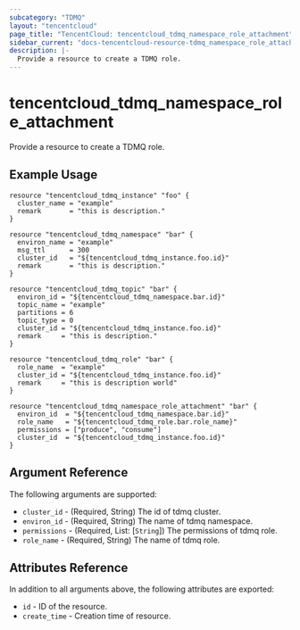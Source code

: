```yaml
---
subcategory: "TDMQ"
layout: "tencentcloud"
page_title: "TencentCloud: tencentcloud_tdmq_namespace_role_attachment"
sidebar_current: "docs-tencentcloud-resource-tdmq_namespace_role_attachment"
description: |-
  Provide a resource to create a TDMQ role.
---
```


# tencentcloud_tdmq_namespace_role_attachment

Provide a resource to create a TDMQ role.

## Example Usage

```hcl
resource "tencentcloud_tdmq_instance" "foo" {
  cluster_name = "example"
  remark       = "this is description."
}

resource "tencentcloud_tdmq_namespace" "bar" {
  environ_name = "example"
  msg_ttl      = 300
  cluster_id   = "${tencentcloud_tdmq_instance.foo.id}"
  remark       = "this is description."
}

resource "tencentcloud_tdmq_topic" "bar" {
  environ_id = "${tencentcloud_tdmq_namespace.bar.id}"
  topic_name = "example"
  partitions = 6
  topic_type = 0
  cluster_id = "${tencentcloud_tdmq_instance.foo.id}"
  remark     = "this is description."
}

resource "tencentcloud_tdmq_role" "bar" {
  role_name  = "example"
  cluster_id = "${tencentcloud_tdmq_instance.foo.id}"
  remark     = "this is description world"
}

resource "tencentcloud_tdmq_namespace_role_attachment" "bar" {
  environ_id  = "${tencentcloud_tdmq_namespace.bar.id}"
  role_name   = "${tencentcloud_tdmq_role.bar.role_name}"
  permissions = ["produce", "consume"]
  cluster_id  = "${tencentcloud_tdmq_instance.foo.id}"
}
```

## Argument Reference

The following arguments are supported:

* `cluster_id` - (Required, String) The id of tdmq cluster.
* `environ_id` - (Required, String) The name of tdmq namespace.
* `permissions` - (Required, List: [`String`]) The permissions of tdmq role.
* `role_name` - (Required, String) The name of tdmq role.

## Attributes Reference

In addition to all arguments above, the following attributes are exported:

* `id` - ID of the resource.
* `create_time` - Creation time of resource.


